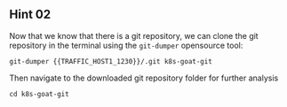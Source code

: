 ## Hint 02

Now that we know that there is a git repository, we can clone the git repository in the terminal using the `git-dumper` opensource tool:

```
git-dumper {{TRAFFIC_HOST1_1230}}/.git k8s-goat-git
```

Then navigate to the downloaded git repository folder for further analysis
```
cd k8s-goat-git
```
